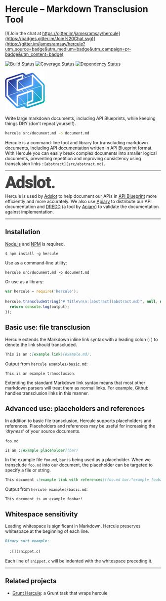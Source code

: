 # Hercule – Markdown Transclusion Tool

[![Join the chat at https://gitter.im/jamesramsay/hercule](https://badges.gitter.im/Join%20Chat.svg)](https://gitter.im/jamesramsay/hercule?utm_source=badge&utm_medium=badge&utm_campaign=pr-badge&utm_content=badge)

[![Build Status](https://travis-ci.org/jamesramsay/hercule.svg)](https://travis-ci.org/jamesramsay/hercule)
[![Coverage Status](https://coveralls.io/repos/jamesramsay/hercule/badge.svg)](https://coveralls.io/r/jamesramsay/hercule)
[![Dependency Status](https://david-dm.org/jamesramsay/hercule.svg)](https://david-dm.org/jamesramsay/hercule)

![Hercule logo](hercule.png)

Write large markdown documents, including API Blueprints, while keeping things DRY (don't repeat yourself).

```bash
hercule src/document.md -o document.md
```

Hercule is a command-line tool and library for transcluding markdown documents, including API documentation written in [API Blueprint](http://apiblueprint.org) format. With Hercule you can easily break complex documents into smaller logical documents, preventing repetition and improving consistency using transclusion links `:[abstract](src/abstract.md)`.

-----

[![Adslot](adslot.png)](http://adslot.com/)

Hercule is used by [Adslot](http://adslot.com) to help document our APIs in [API Blueprint](http://apiblueprint.org) more efficiently and more accurately. We also use [Apiary](http://apiary.io) to distribute our API documentation and [DREDD](https://github.com/apiaryio/dredd) (a tool by [Apiary](http://apiary.io)) to validate the documentation against implementation.

-----

## Installation

[Node.js](http://nodejs.org) and [NPM](http://npmjs.org) is required.

```
$ npm install -g hercule
```

Use as a command-line utility:

```
hercule src/document.md -o document.md
```

Or use as a library:

```javascript
var hercule = require('hercule');

hercule.transcludeString("# Title\n\n:[abstract](abstract.md)", null, null, null, function(output) {
  return console.log(output);
});
```

## Basic use: file transclusion

Hercule extends the Markdown inline link syntax with a leading colon (`:`) to denote the link should transcluded.

```markdown
This is an :[example link](example.md).
```

Output from `hercule examples/basic.md`:

```
This is an example transclusion.
```

Extending the standard Markdown link syntax means that most other markdown parsers will treat them as normal links.
For example, Github handles transclusion links in this manner.

## Advanced use: placeholders and references

In addition to basic file transclusion, Hercule supports placeholders and references.
Placeholders and references may be useful for increasing the _'dryness'_ of your source documents.

`foo.md`

```markdown
is an :[example placeholder](bar)
```

In the example file `foo.md`, `bar` is being used as a placeholder.
When we transclude `foo.md` into our document, the placeholder can be targeted to specify a file or string.

```markdown
This document :[example link with references](foo.md bar:"example foobar!")
```

Output from `hercule examples/basic.md`:

```
This document is an example foobar!
```

## Whitespace sensitivity

Leading whitespace is significant in Markdown.
Hercule preserves whitespace at the beginning of each line.

```markdown
Binary sort example:

  :[](snippet.c)

```

Each line of `snippet.c` will be indented with the whitespace preceding it.

----

## Related projects

- [Grunt Hercule](https://github.com/chesleybrown/grunt-hercule): a Grunt task that wraps hercule
